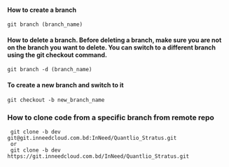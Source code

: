 #### How to create a branch
```
git branch (branch_name)
```
#### How to delete a branch. Before deleting a branch, make sure you are not on the branch you want to delete. You can switch to a different branch using the git checkout command.
```
git branch -d (branch_name)
```
#### To create a new branch and switch to it
```
git checkout -b new_branch_name
```
### How to clone code from a specific branch from remote repo
 ```
  git clone -b dev git@git.inneedcloud.com.bd:InNeed/Quantlio_Stratus.git
  or
  git clone -b dev https://git.inneedcloud.com.bd/InNeed/Quantlio_Stratus.git

 ```
